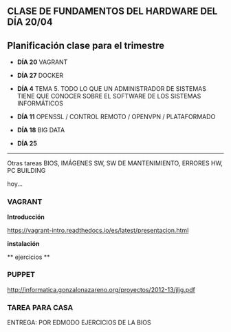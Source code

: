 ## CLASE DE FUNDAMENTOS DEL HARDWARE DEL DÍA 20/04

## Planificación clase para el trimestre

* **DÍA 20** VAGRANT

* **DÍA 27** DOCKER

* **DÍA 4** TEMA 5. TODO LO QUE UN ADMINISTRADOR DE SISTEMAS TIENE QUE CONOCER SOBRE
EL SOFTWARE DE LOS SISTEMAS INFORMÁTICOS

* **DÍA 11** OPENSSL / CONTROL REMOTO / OPENVPN / PLATAFORMADO

* **DÍA 18** BIG DATA

* **DÍA 25**

-------------------------------------------------------------------------------------
Otras tareas
BIOS, IMÁGENES SW, SW DE MANTENIMIENTO, ERRORES HW, PC BUILDING

hoy...

### VAGRANT
**Introducción**

https://vagrant-intro.readthedocs.io/es/latest/presentacion.html

**instalación**

** ejercicios **

### PUPPET
http://informatica.gonzalonazareno.org/proyectos/2012-13/jljg.pdf


### TAREA PARA CASA
ENTREGA: POR EDMODO EJERCICIOS DE LA BIOS
